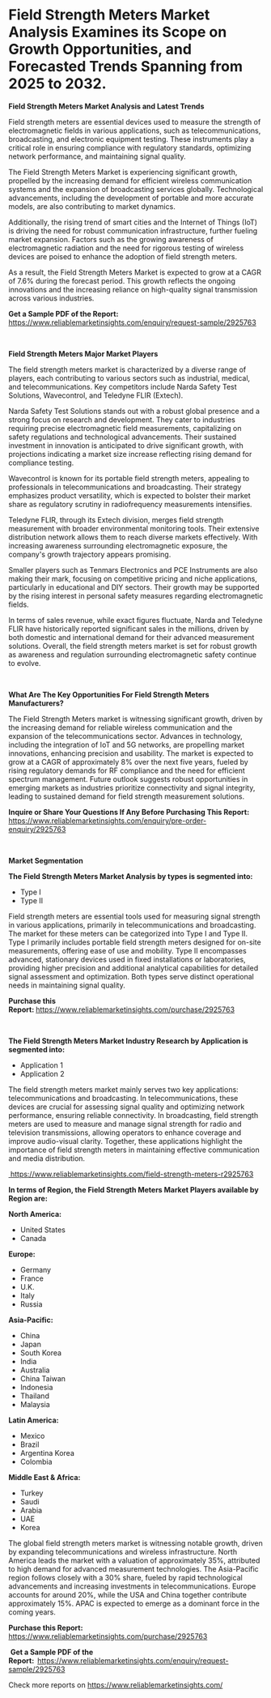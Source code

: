 <p><h1>Field Strength Meters Market Analysis Examines its Scope on Growth Opportunities, and Forecasted Trends Spanning from 2025 to 2032.</h1></p><p><strong>Field Strength Meters Market Analysis and Latest Trends</strong></p>
<p><p>Field strength meters are essential devices used to measure the strength of electromagnetic fields in various applications, such as telecommunications, broadcasting, and electronic equipment testing. These instruments play a critical role in ensuring compliance with regulatory standards, optimizing network performance, and maintaining signal quality.</p><p>The Field Strength Meters Market is experiencing significant growth, propelled by the increasing demand for efficient wireless communication systems and the expansion of broadcasting services globally. Technological advancements, including the development of portable and more accurate models, are also contributing to market dynamics. </p><p>Additionally, the rising trend of smart cities and the Internet of Things (IoT) is driving the need for robust communication infrastructure, further fueling market expansion. Factors such as the growing awareness of electromagnetic radiation and the need for rigorous testing of wireless devices are poised to enhance the adoption of field strength meters.</p><p>As a result, the Field Strength Meters Market is expected to grow at a CAGR of 7.6% during the forecast period. This growth reflects the ongoing innovations and the increasing reliance on high-quality signal transmission across various industries.</p></p>
<p><strong>Get a Sample PDF of the Report:&nbsp;</strong> <a href="https://www.reliablemarketinsights.com/enquiry/request-sample/2925763?utm_campaign=2888&utm_medium=2&utm_source=Github&utm_content=ia&utm_term=12032025&utm_id=field-strength-meters">https://www.reliablemarketinsights.com/enquiry/request-sample/2925763</a></p>
<p>&nbsp;</p>
<p><strong>Field Strength Meters Major Market Players</strong></p>
<p><p>The field strength meters market is characterized by a diverse range of players, each contributing to various sectors such as industrial, medical, and telecommunications. Key competitors include Narda Safety Test Solutions, Wavecontrol, and Teledyne FLIR (Extech). </p><p>Narda Safety Test Solutions stands out with a robust global presence and a strong focus on research and development. They cater to industries requiring precise electromagnetic field measurements, capitalizing on safety regulations and technological advancements. Their sustained investment in innovation is anticipated to drive significant growth, with projections indicating a market size increase reflecting rising demand for compliance testing.</p><p>Wavecontrol is known for its portable field strength meters, appealing to professionals in telecommunications and broadcasting. Their strategy emphasizes product versatility, which is expected to bolster their market share as regulatory scrutiny in radiofrequency measurements intensifies.</p><p>Teledyne FLIR, through its Extech division, merges field strength measurement with broader environmental monitoring tools. Their extensive distribution network allows them to reach diverse markets effectively. With increasing awareness surrounding electromagnetic exposure, the company's growth trajectory appears promising.</p><p>Smaller players such as Tenmars Electronics and PCE Instruments are also making their mark, focusing on competitive pricing and niche applications, particularly in educational and DIY sectors. Their growth may be supported by the rising interest in personal safety measures regarding electromagnetic fields.</p><p>In terms of sales revenue, while exact figures fluctuate, Narda and Teledyne FLIR have historically reported significant sales in the millions, driven by both domestic and international demand for their advanced measurement solutions. Overall, the field strength meters market is set for robust growth as awareness and regulation surrounding electromagnetic safety continue to evolve.</p></p>
<p>&nbsp;</p>
<p><strong>What Are The Key Opportunities For Field Strength Meters Manufacturers?</strong></p>
<p><p>The Field Strength Meters market is witnessing significant growth, driven by the increasing demand for reliable wireless communication and the expansion of the telecommunications sector. Advances in technology, including the integration of IoT and 5G networks, are propelling market innovations, enhancing precision and usability. The market is expected to grow at a CAGR of approximately 8% over the next five years, fueled by rising regulatory demands for RF compliance and the need for efficient spectrum management. Future outlook suggests robust opportunities in emerging markets as industries prioritize connectivity and signal integrity, leading to sustained demand for field strength measurement solutions.</p></p>
<p><strong>Inquire or Share Your Questions If Any Before Purchasing This Report:</strong> <a href="https://www.reliablemarketinsights.com/enquiry/pre-order-enquiry/2925763?utm_campaign=2888&utm_medium=2&utm_source=Github&utm_content=ia&utm_term=12032025&utm_id=field-strength-meters">https://www.reliablemarketinsights.com/enquiry/pre-order-enquiry/2925763</a></p>
<p>&nbsp;</p>
<p><strong>Market Segmentation</strong></p>
<p><strong>The Field Strength Meters Market Analysis by types is segmented into:</strong></p>
<p><ul><li>Type I</li><li>Type II</li></ul></p>
<p><p>Field strength meters are essential tools used for measuring signal strength in various applications, primarily in telecommunications and broadcasting. The market for these meters can be categorized into Type I and Type II. Type I primarily includes portable field strength meters designed for on-site measurements, offering ease of use and mobility. Type II encompasses advanced, stationary devices used in fixed installations or laboratories, providing higher precision and additional analytical capabilities for detailed signal assessment and optimization. Both types serve distinct operational needs in maintaining signal quality.</p></p>
<p><strong>Purchase this Report:&nbsp;</strong><a href="https://www.reliablemarketinsights.com/purchase/2925763?utm_campaign=2888&utm_medium=2&utm_source=Github&utm_content=ia&utm_term=12032025&utm_id=field-strength-meters">https://www.reliablemarketinsights.com/purchase/2925763</a></p>
<p>&nbsp;</p>
<p><strong>The Field Strength Meters Market Industry Research by Application is segmented into:</strong></p>
<p><ul><li>Application 1</li><li>Application 2</li></ul></p>
<p><p>The field strength meters market mainly serves two key applications: telecommunications and broadcasting. In telecommunications, these devices are crucial for assessing signal quality and optimizing network performance, ensuring reliable connectivity. In broadcasting, field strength meters are used to measure and manage signal strength for radio and television transmissions, allowing operators to enhance coverage and improve audio-visual clarity. Together, these applications highlight the importance of field strength meters in maintaining effective communication and media distribution.</p></p>
<p><a href="https://www.reliablemarketinsights.com/field-strength-meters-r2925763?utm_campaign=2888&utm_medium=2&utm_source=Github&utm_content=ia&utm_term=12032025&utm_id=field-strength-meters">&nbsp;https://www.reliablemarketinsights.com/field-strength-meters-r2925763</a></p>
<p><strong>In terms of Region, the Field Strength Meters Market Players available by Region are:</strong></p>
<p>
    <p> <strong> North America: </strong>
        <ul>
            <li>United States</li>
            <li>Canada</li>
        </ul>
        </p> 
    <p> <strong> Europe: </strong>
        <ul>
            <li>Germany</li>
            <li>France</li>
            <li>U.K.</li>
            <li>Italy</li>
            <li>Russia</li>
        </ul>
        </p> 
    <p> <strong> Asia-Pacific: </strong>
        <ul>
            <li>China</li>
            <li>Japan</li>
            <li>South Korea</li>
            <li>India</li>
            <li>Australia</li>
            <li>China Taiwan</li>
            <li>Indonesia</li>
            <li>Thailand</li>
            <li>Malaysia</li>
        </ul>
        </p> 
    <p> <strong> Latin America: </strong>
        <ul>
            <li>Mexico</li>
            <li>Brazil</li>
            <li>Argentina Korea</li>
            <li>Colombia</li>
        </ul>
        </p> 
    <p> <strong> Middle East & Africa: </strong>
        <ul>
            <li>Turkey</li>
            <li>Saudi</li>
            <li>Arabia</li>
            <li>UAE</li>
            <li>Korea</li>
        </ul>
    </p>
    </p>
<p><p>The global field strength meters market is witnessing notable growth, driven by expanding telecommunications and wireless infrastructure. North America leads the market with a valuation of approximately 35%, attributed to high demand for advanced measurement technologies. The Asia-Pacific region follows closely with a 30% share, fueled by rapid technological advancements and increasing investments in telecommunications. Europe accounts for around 20%, while the USA and China together contribute approximately 15%. APAC is expected to emerge as a dominant force in the coming years.</p></p>
<p><strong>Purchase this Report: </strong><a href="https://www.reliablemarketinsights.com/purchase/2925763?utm_campaign=2888&utm_medium=2&utm_source=Github&utm_content=ia&utm_term=12032025&utm_id=field-strength-meters">https://www.reliablemarketinsights.com/purchase/2925763</a></p>
<p>&nbsp;<strong>Get a Sample PDF of the Report:&nbsp;&nbsp;</strong><a href="https://www.reliablemarketinsights.com/enquiry/request-sample/2925763?utm_campaign=2888&utm_medium=2&utm_source=Github&utm_content=ia&utm_term=12032025&utm_id=field-strength-meters">https://www.reliablemarketinsights.com/enquiry/request-sample/2925763</a></p>
<p><strong></strong></p>
<p>Check more reports on <a href="https://www.reliablemarketinsights.com/?utm_campaign=2888&utm_medium=2&utm_source=Github&utm_content=ia&utm_term=12032025&utm_id=field-strength-meters">https://www.reliablemarketinsights.com/</a></p>